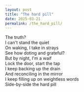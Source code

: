 ```yaml
---
layout: post
title: "The hard pill"
date: 2025-03-21
permalink: /the_hard_pill/
---
```


The truth?<br>
I can't stand the quiet<br>
On waking, I take in strays<br>
See how doting and grateful?<br>
But by night, I'm a waif<br>
Lock the door, start the tap<br>
I keep backing up the drain<br>
And reconciling in the mirror<br>
I keep filling up on weightless words<br>
Side-by-side the hard pill